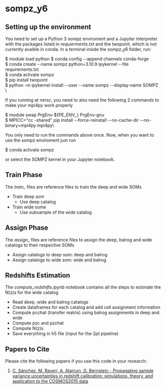 # sompz_y6

## Setting up the environment

You need to set up a Python 3 sompz enviroment and a Jupyter interpreter with the packages listed in *requierments.txt* and the twopoint, which is not currently avaible in conda. In a terminal inside the sompz_y6 folder, run: 

$ module load python
$ conda config --append channels conda-forge \
$ conda create --name sompz python=3.10.9 ipykernel --file requirements.txt \
$ conda activate sompz \
$ pip install twopoint \
$ python -m ipykernel install --user --name sompz --display-name SOMPZ \

If you running at nersc, you need to also need the following 2 commands to make your mpi4py work properly

$ module swap PrgEnv-${PE_ENV,,} PrgEnv-gnu \
$ MPICC="cc -shared" pip install --force-reinstall --no-cache-dir --no-binary=mpi4py mpi4py\

You only need to run the commands above once. Now, when you want to use the sompz enviroment just run

$ conda activate sompz

or select the SOMPZ kernel in your Jupyter notebook. 



## Train Phase

The *train_* files are reference files to train the deep and wide SOMs

- Train deep som
    - Use deep catalog
- Train wide some
    - Use subsample of the wide catalog 


## Assign Phase

The *assign_* files are reference files to assign the deep, balrog and wide catalogs to their respective SOMs

- Assign catalogs to deep som: deep and balrog
- Assign catalogs to wide som: wide and balrog


## Redshifts Estimation

The *compute_redshifts.ipynb* notebook contains all the steps to estimate the N(z)s for the wide catalog

- Read deep, wide and balrog catalogs
- Create dataframes for each catalog and add cell assignment information
- Compute pcchat (transfer matrix) using balrog assignments in deep and wide
- Compute pzc and pzchat
- Compute N(z)s
- Save everything in h5 file (input for the 2pt pipeline) 

## Papers to Cite

Please cite the following papers if you use this code in your research:

1. [C. Sánchez,  M. Raveri,  A. Alarcon,  G. Bernstein - Propagating sample variance uncertainties in redshift calibration: simulations, theory, and application to the COSMOS2015 data](https://doi.org/10.1093/mnras/staa2542)

